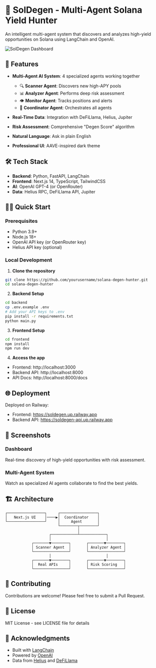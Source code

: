 # 🌙 SolDegen - Multi-Agent Solana Yield Hunter

An intelligent multi-agent system that discovers and analyzes high-yield opportunities on Solana using LangChain and OpenAI.

![SolDegen Dashboard](https://via.placeholder.com/800x400?text=SolDegen+Dashboard)

## 🚀 Features

- **Multi-Agent AI System**: 4 specialized agents working together
  - 🔍 **Scanner Agent**: Discovers new high-APY pools
  - 📊 **Analyzer Agent**: Performs deep risk assessment
  - 👁️ **Monitor Agent**: Tracks positions and alerts
  - 🎯 **Coordinator Agent**: Orchestrates all agents

- **Real-Time Data**: Integration with DeFiLlama, Helius, Jupiter
- **Risk Assessment**: Comprehensive "Degen Score" algorithm
- **Natural Language**: Ask in plain English
- **Professional UI**: AAVE-inspired dark theme

## 🛠️ Tech Stack

- **Backend**: Python, FastAPI, LangChain
- **Frontend**: Next.js 14, TypeScript, TailwindCSS
- **AI**: OpenAI GPT-4 (or OpenRouter)
- **Data**: Helius RPC, DeFiLlama API, Jupiter

## 🏃‍♂️ Quick Start

### Prerequisites

- Python 3.9+
- Node.js 18+
- OpenAI API key (or OpenRouter key)
- Helius API key (optional)

### Local Development

1. **Clone the repository**
```bash
git clone https://github.com/yourusername/solana-degen-hunter.git
cd solana-degen-hunter
```

2. **Backend Setup**
```bash
cd backend
cp .env.example .env
# Add your API keys to .env
pip install -r requirements.txt
python main.py
```

3. **Frontend Setup**
```bash
cd frontend
npm install
npm run dev
```

4. **Access the app**
- Frontend: http://localhost:3000
- Backend API: http://localhost:8000
- API Docs: http://localhost:8000/docs

## 🌐 Deployment

Deployed on Railway:
- Frontend: https://soldegen.up.railway.app
- Backend API: https://soldegen-api.up.railway.app

## 📸 Screenshots

### Dashboard
Real-time discovery of high-yield opportunities with risk assessment.

### Multi-Agent System
Watch as specialized AI agents collaborate to find the best yields.

## 🏗️ Architecture

```
┌─────────────────┐     ┌─────────────────┐
│   Next.js UI    │────▶│  Coordinator    │
└─────────────────┘     │     Agent       │
                        └────────┬────────┘
                                 │
                    ┌────────────┴────────────┐
                    │                         │
            ┌───────▼────────┐       ┌───────▼────────┐
            │ Scanner Agent  │       │ Analyzer Agent │
            └────────────────┘       └────────────────┘
                    │                         │
            ┌───────▼────────┐       ┌───────▼────────┐
            │  Real APIs     │       │ Risk Scoring   │
            └────────────────┘       └────────────────┘
```

## 🤝 Contributing

Contributions are welcome! Please feel free to submit a Pull Request.

## 📄 License

MIT License - see LICENSE file for details

## 🙏 Acknowledgments

- Built with [LangChain](https://langchain.com)
- Powered by [OpenAI](https://openai.com)
- Data from [Helius](https://helius.xyz) and [DeFiLlama](https://defillama.com)